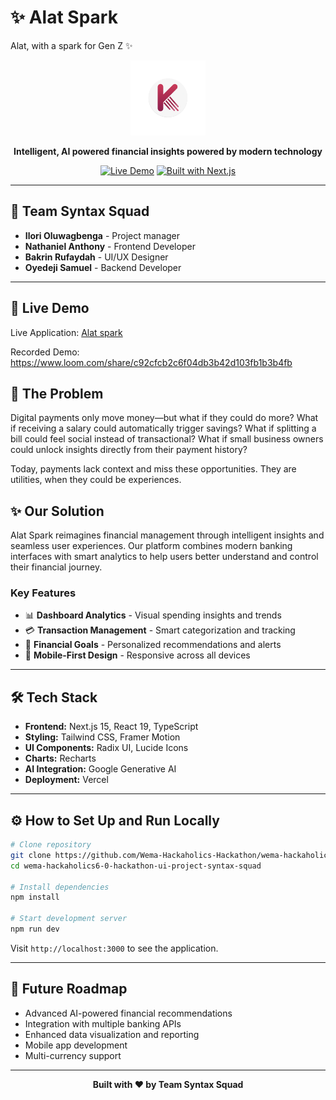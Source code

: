 # ✨ Alat Spark
Alat, with a spark for Gen Z ✨

<div align="center">
  <img src="public/logo.webp" alt="Alat Spark Logo" width="120" height="120"/>
  
  **Intelligent, AI powered financial insights powered by modern technology**
  
  [![Live Demo](https://img.shields.io/badge/Live-Demo-brightgreen)](https://alat-spark.vercel.app/)
  [![Built with Next.js](https://img.shields.io/badge/Built%20with-Next.js-black)](https://nextjs.org/)
</div>

---

## 👥 Team Syntax Squad
- **Ilori Oluwagbenga** - Project manager
- **Nathaniel Anthony** - Frontend Developer  
- **Bakrin Rufaydah** - UI/UX Designer
- **Oyedeji Samuel** - Backend Developer

---

## 🚀 Live Demo
Live Application: [Alat spark](https://alat-spark.vercel.app/)

Recorded Demo: https://www.loom.com/share/c92cfcb2c6f04db3b42d103fb1b3b4fb


## 🎯 The Problem
Digital payments only move money—but what if they could do more?
What if receiving a salary could automatically trigger savings?
What if splitting a bill could feel social instead of transactional?
What if small business owners could unlock insights directly from their payment history?

Today, payments lack context and miss these opportunities.
They are utilities, when they could be experiences.

## ✨ Our Solution

Alat Spark reimagines financial management through intelligent insights and seamless user experiences. Our platform combines modern banking interfaces with smart analytics to help users better understand and control their financial journey.

### Key Features
- 📊 **Dashboard Analytics** - Visual spending insights and trends
- 💳 **Transaction Management** - Smart categorization and tracking
- 🎯 **Financial Goals** - Personalized recommendations and alerts
- 📱 **Mobile-First Design** - Responsive across all devices

---

## 🛠️ Tech Stack

- **Frontend:** Next.js 15, React 19, TypeScript
- **Styling:** Tailwind CSS, Framer Motion
- **UI Components:** Radix UI, Lucide Icons
- **Charts:** Recharts
- **AI Integration:** Google Generative AI
- **Deployment:** Vercel

---

## ⚙️ How to Set Up and Run Locally

```bash
# Clone repository
git clone https://github.com/Wema-Hackaholics-Hackathon/wema-hackaholics6-0-hackathon-ui-project-syntax-squad
cd wema-hackaholics6-0-hackathon-ui-project-syntax-squad

# Install dependencies
npm install

# Start development server
npm run dev
```

Visit `http://localhost:3000` to see the application.

---

## 🔮 Future Roadmap

- Advanced AI-powered financial recommendations
- Integration with multiple banking APIs
- Enhanced data visualization and reporting
- Mobile app development
- Multi-currency support

---

<div align="center">
  <strong>Built with ❤️ by Team Syntax Squad</strong>
</div>